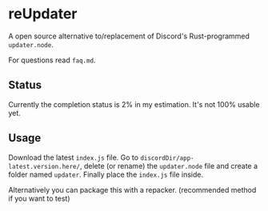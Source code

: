 # reUpdater

A open source alternative to/replacement of Discord's Rust-programmed `updater.node`.

For questions read `faq.md`.

## Status

Currently the completion status is 2% in my estimation. It's not 100% usable yet.

## Usage

Download the latest `index.js` file. Go to `discordDir/app-latest.version.here/`, delete (or rename) the `updater.node` file and create a folder named `updater`. Finally place the `index.js` file inside.

Alternatively you can package this with a repacker. (recommended method if you want to test)
